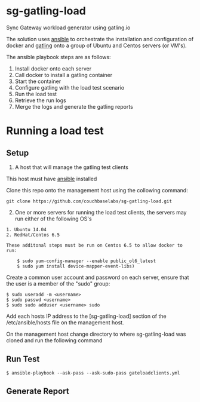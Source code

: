 # sg-gatling-load
Sync Gateway workload generator using gatling.io

The solution uses [ansible](www.ansible.com) to orchestrate the installation and configuration of docker and [gatling](gatling.io) onto a group of Ubuntu and Centos servers (or VM's).

The ansible playbook steps are as follows:
  1. Install docker onto each server
  2. Call docker to install a gatling container
  3. Start the container
  4. Configure gatling with the load test scenario
  5. Run the load test
  6. Retrieve the run logs
  7. Merge the logs and generate the gatling reports

# Running a load test

## Setup

  1. A host that will manage the gatling test clients

  This host must have [ansible](http://www.ansible.com/home) installed
  
  Clone this repo onto the management host using the collowing command:
  
  ```
  git clone https://github.com/couchbaselabs/sg-gatling-load.git
  ```

  2. One or more servers for running the load test clients, the servers may run either of the following OS's

    1. Ubuntu 14.04
    2. RedHat/Centos 6.5

    These additonal steps must be run on Centos 6.5 to allow docker to run:
```
    $ sudo yum-config-manager --enable public_ol6_latest
    $ sudo yum install device-mapper-event-libs)
```
  Create a common user account and password on each server, ensure that the user is a member of the "sudo" group:
  
  ```
  $ sudo useradd -m <username>
  $ sudo passwd <username>
  $ sudo sudo adduser <username> sudo
  ```
  Add each hosts IP address to the [sg-gatling-load] section of the /etc/ansible/hosts file on the management host.
  
On the management host change directory to where sg-gatling-load was cloned and run the following command

## Run Test

```
$ ansible-playbook --ask-pass --ask-sudo-pass gateloadclients.yml
```

## Generate Report
